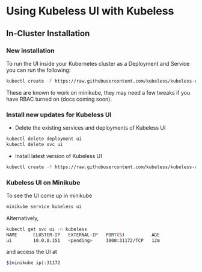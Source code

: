 # Using Kubeless UI with Kubeless

## In-Cluster Installation

### New installation
To run the UI inside your Kubernetes cluster as a Deployment and Service you can run the following:

```bash
kubectl create -f https://raw.githubusercontent.com/kubeless/kubeless-ui/master/k8s.yaml
```

These are known to work on minikube, they may need a few tweaks if you have RBAC turned on (docs coming soon).

### Install new updates for Kubeless UI

- Delete the existing services and deployments of Kubeless UI

```bash
kubectl delete deployment ui
kubectl delete svc ui
```

- Install latest version of Kubeless UI

```bash
kubectl create -f https://raw.githubusercontent.com/kubeless/kubeless-ui/master/k8s.yaml
```

### Kubeless UI on Minikube

To see the UI come up in minikube

```bash
minikube service kubeless ui
```
Alternatively,
```bash
kubectl get svc ui -n kubeless
NAME      CLUSTER-IP   EXTERNAL-IP   PORT(S)          AGE
ui        10.0.0.151   <pending>     3000:31172/TCP   12m
```
and access the UI at
```bash
$(minikube ip):31172
```
